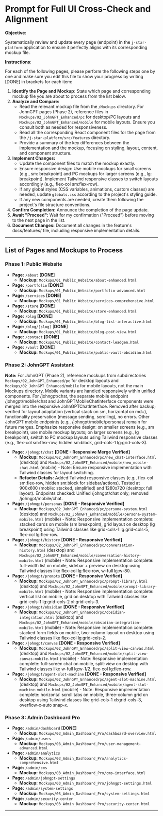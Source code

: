 # Prompt for Full UI Cross-Check and Alignment

**Objective:**

Systematically review and update every page (endpoint) in the `j-star-platform` application to ensure it perfectly aligns with its corresponding mockup file.

**Instructions:**

For each of the following pages, please perform the following steps one by one and make sure you edit this file to show your progress by writing [DONE] in brackets for each item:

1.  **Identify the Page and Mockup:** State which page and corresponding mockup file you are about to process from the list below.
2.  **Analyze and Compare:**
    *   Read the relevant mockup file from the `/Mockups` directory. For JohnGPT pages (Phase 2), reference files in `Mockups/02_JohnGPT_Enhanced/pc` for desktop/PC layouts and `Mockups/02_JohnGPT_Enhanced/mobile` for mobile layouts. Ensure you consult both as needed for responsiveness.
    *   Read all the corresponding React component files for the page from the `/j-star-platform/src/features` directory.
    *   Provide a summary of the key differences between the implementation and the mockup, focusing on styling, layout, content, and component structure.
3.  **Implement Changes:**
    *   Update the component files to match the mockup exactly.
    *   Ensure responsive design: Use mobile mockups for small screens (e.g., sm: breakpoint) and PC mockups for larger screens (e.g., lg: breakpoint). Implement Tailwind responsive classes to switch layouts accordingly (e.g., flex-col sm:flex-row).
    *   If any global styles (CSS variables, animations, custom classes) are needed, update `globals.css` according to the project's styling guide.
    *   If any new components are needed, create them following the project's file structure conventions.
4.  **Confirm Completion:** Announce the completion of the page update.
5.  **Await "Proceed":** Wait for my confirmation ("Proceed") before moving to the next page in the list.
6.  **Document Changes:** Document all changes in the feature's docs/features/ file, including responsive implementation details.

---

## List of Pages and Mockups to Process

### Phase 1: Public Website

*   **Page:** `/about` **[DONE]**
    *   **Mockup:** `Mockups/01_Public_Website/about-enhanced.html`
*   **Page:** `/portfolio` **[DONE]**
    *   **Mockup:** `Mockups/01_Public_Website/portfolio-advanced.html`
*   **Page:** `/services` **[DONE]**
    *   **Mockup:** `Mockups/01_Public_Website/services-comprehensive.html`
*   **Page:** `/store` **[DONE]**
    *   **Mockup:** `Mockups/01_Public_Website/store-enhanced.html`
*   **Page:** `/blog` **[DONE]**
    *   **Mockup:** `Mockups/01_Public_Website/blog-list-interactive.html`
*   **Page:** `/blog/[slug]` **[DONE]**
    *   **Mockup:** `Mockups/01_Public_Website/blog-post-view.html`
*   **Page:** `/contact` **[DONE]**
    *   **Mockup:** `Mockups/01_Public_Website/contact-leadgen.html`
*   **Page:** `/vault` **[DONE]**
    *   **Mockup:** `Mockups/01_Public_Website/public-vault-obsidian.html`

### Phase 2: JohnGPT Assistant
**Note:** For JohnGPT (Phase 2), reference mockups from subdirectories `Mockups/02_JohnGPT_Enhanced/pc` for desktop layouts and `Mockups/02_JohnGPT_Enhanced/mobile` for mobile layouts, not the main Mockups directory. Mobile variants are handled responsively within unified components. For /johngpt/chat, the separate mobile endpoint /johngpt/mobile/chat and JohnGPTMobileChatInterface components were merged into the responsive JohnGPTChatInterface. Removed after backup; verified for layout adaptation (vertical stack on sm, horizontal on md+), functionality preservation (message sending, scrolling), no errors. Other JohnGPT mobile endpoints (e.g., /johngpt/mobile/personas) remain for future merges. Emphasize responsive design: on smaller screens (e.g., sm breakpoint), use mobile mockup layouts; on larger screens (e.g., lg breakpoint), switch to PC mockup layouts using Tailwind responsive classes (e.g., flex-col sm:flex-row, hidden sm:block, grid-cols-1 lg:grid-cols-3).

*   **Page:** `/johngpt/chat` **[DONE - Responsive Merge Verified]**
    *   **Mockup:** `Mockups/02_JohnGPT_Enhanced/pc/new_chat-interface.html` (desktop) and `Mockups/02_JohnGPT_Enhanced/mobile/new_mobile-chat.html` (mobile) - Note: Ensure responsive implementation with Tailwind classes for layout switching.
    *   **Refactor Details:** Added Tailwind responsive classes (e.g., flex-col sm:flex-row, hidden sm:block for sidebar/actions). Tested at 900x600 (mobile: stacked, simplified) and 1280x720 (desktop: full layout). Endpoints checked: Unified /johngpt/chat only; removed /johngpt/mobile/chat.
*   **Page:** `/johngpt/personas` **[DONE - Responsive Verified]**
    *   **Mockup:** `Mockups/02_JohnGPT_Enhanced/pc/persona-system.html` (desktop) and `Mockups/02_JohnGPT_Enhanced/mobile/persona-system-mobile.html` (mobile) - Note: Responsive implementation complete: stacked cards on mobile (sm breakpoint), grid layout on desktop (lg breakpoint) using Tailwind classes like grid-cols-1 lg:grid-cols-5, flex-col lg:flex-row.
*   **Page:** `/johngpt/history` **[DONE - Responsive Verified]**
    *   **Mockup:** `Mockups/02_JohnGPT_Enhanced/pc/conversation-history.html` (desktop) and `Mockups/02_JohnGPT_Enhanced/mobile/conversation-history-mobile.html` (mobile) - Note: Responsive implementation complete: full-width list on mobile, sidebar + preview on desktop using Tailwind classes like flex-col lg:flex-row, w-full lg:w-80.
*   **Page:** `/johngpt/prompts` **[DONE - Responsive Verified]**
    *   **Mockup:** `Mockups/02_JohnGPT_Enhanced/pc/prompt-library.html` (desktop) and `Mockups/02_JohnGPT_Enhanced/mobile/prompt-library-mobile.html` (mobile) - Note: Responsive implementation complete: vertical list on mobile, grid on desktop with Tailwind classes like grid-cols-1 lg:grid-cols-2 xl:grid-cols-3.
*   **Page:** `/johngpt/obsidian` **[DONE - Responsive Verified]**
    *   **Mockup:** `Mockups/02_JohnGPT_Enhanced/pc/obsidian-integration.html` (desktop) and `Mockups/02_JohnGPT_Enhanced/mobile/obsidian-integration-mobile.html` (mobile) - Note: Responsive implementation complete: stacked form fields on mobile, two-column layout on desktop using Tailwind classes like flex-col lg:grid-cols-2.
*   **Page:** `/johngpt/canvas` **[DONE - Responsive Verified]**
    *   **Mockup:** `Mockups/02_JohnGPT_Enhanced/pc/split-view-canvas.html` (desktop) and `Mockups/02_JohnGPT_Enhanced/mobile/split-view-canvas-mobile.html` (mobile) - Note: Responsive implementation complete: full-screen chat on mobile, split-view on desktop with Tailwind classes like w-full lg:w-1/2, flex-col lg:flex-row.
*   **Page:** `/johngpt/agent-slot-machine` **[DONE - Responsive Verified]**
    *   **Mockup:** `Mockups/02_JohnGPT_Enhanced/pc/agent-slot-machine.html` (desktop) and `Mockups/02_JohnGPT_Enhanced/mobile/agent-slot-machine-mobile.html` (mobile) - Note: Responsive implementation complete: horizontal scroll tabs on mobile, three-column grid on desktop using Tailwind classes like grid-cols-1 xl:grid-cols-3, overflow-x-auto snap-x.

### Phase 3: Admin Dashboard Pro

*   **Page:** `/admin/dashboard` **[DONE]**
    *   **Mockup:** `Mockups/03_Admin_Dashboard_Pro/dashboard-overview.html`
*   **Page:** `/admin/users`
    *   **Mockup:** `Mockups/03_Admin_Dashboard_Pro/user-management-advanced.html`
*   **Page:** `/admin/analytics`
    *   **Mockup:** `Mockups/03_Admin_Dashboard_Pro/analytics-comprehensive.html`
*   **Page:** `/admin/cms`
    *   **Mockup:** `Mockups/03_Admin_Dashboard_Pro/cms-interface.html`
*   **Page:** `/admin/johngpt-settings`
    *   **Mockup:** `Mockups/03_Admin_Dashboard_Pro/johngpt-settings.html`
*   **Page:** `/admin/system-settings`
    *   **Mockup:** `Mockups/03_Admin_Dashboard_Pro/system-settings.html`
*   **Page:** `/admin/security-center`
    *   **Mockup:** `Mockups/03_Admin_Dashboard_Pro/security-center.html`

---
